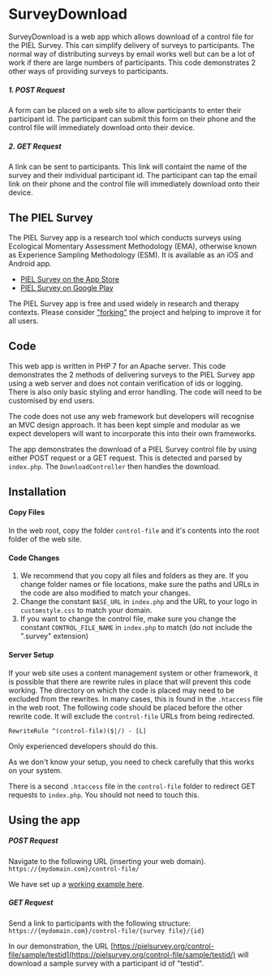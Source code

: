 # SurveyDownload
SurveyDownload is a web app which allows download of a control file for the PIEL Survey. This can simplify delivery of surveys to participants. The normal way of distributing surveys by email works well but can be a lot of work if there are large numbers of participants. This  code demonstrates 2 other ways of providing surveys to participants.

##### 1. POST Request
A form can be placed on a web site to allow participants to enter their participant id. The participant can submit this form on their phone and the control file will immediately download onto their device.

##### 2. GET Request
A link can be sent to participants. This link will containt the name of the survey and their individual participant id. The participant can tap the email link on their phone and the control file will immediately download onto their device.

## The PIEL Survey
The PIEL Survey app is a research tool which conducts surveys using Ecological Momentary Assessment Methodology (EMA), otherwise known as Experience Sampling Methodology (ESM). It is available as an iOS and Android app.

- [PIEL Survey on the App Store](https://itunes.apple.com/au/app/piel-survey/id1257313392?mt=8)
- [PIEL Survey on Google Play](https://play.google.com/store/apps/details?id=au.com.bluejay.pielsurvey)

The PIEL Survey app is free and used widely in research and therapy contexts. Please consider ["forking"](https://help.github.com/en/articles/fork-a-repo) the project and helping to improve it for all users.

## Code
This web app is written in PHP 7 for an Apache server. This code demonstrates the 2 methods  of delivering surveys to the PIEL Survey app using a web server and does not contain verification of ids or logging. There is also only basic styling and error handling. The code  will need to be customised by end users.

The code does not use any web framework but developers will recognise an MVC design approach. It has been kept simple and modular as we expect developers will want to incorporate this into their own frameworks.

The app demonstrates the download of a PIEL Survey control file by using either POST request or a GET request. This is detected and parsed by `index.php`. The `DownloadController` then handles the download.

## Installation
#### Copy Files
In the web root, copy the folder `control-file` and it's contents into the root folder of the web site.

#### Code Changes
1. We recommend that you copy all files and folders as they are. If you change folder names or file locations, make sure the paths and URLs in the code are also modified to match your changes.
2. Change the constant `BASE_URL` in `index.php` and the URL to your logo in `customstyle.css` to match your domain.
3. If you want to change the control file, make sure you change the constant `CONTROL_FILE_NAME` in `index.php` to match (do not include the ".survey" extension)

#### Server Setup
If your web site uses a content management system or other framework, it is possible that there are rewrite rules in place that will prevent this code working. The directory on which the code is placed may need to be excluded from the rewrites. In many cases, this is found in the `.htaccess` file in the web root. The following code should be placed before the other rewrite code. It will exclude the `control-file` URLs from being redirected.
```ApacheConf
RewriteRule ^(control-file)($|/) - [L]
```
Only experienced developers should do this.

As we don't know your setup, you need to check carefully that this works on your system.

There is a second `.htaccess` file in the `control-file` folder to redirect GET requests to `index.php`. You should not need to touch this.

## Using the app
##### POST Request
Navigate to the following URL (inserting your web domain).
`https://{mydomain.com}/control-file/`

We have set up a [working example here](https://pielsurvey.org/control-file/).

##### GET Request
Send a link to participants with the following structure:
`https://{mydomain.com}/control-file/{survey file}/{id}`

In our demonstration, the URL [https://pielsurvey.org/control-file/sample/testid](https://pielsurvey.org/control-file/sample/testid/) will download a sample survey with a participant id of "testid".
